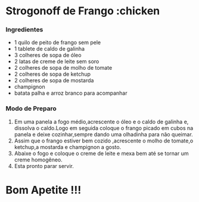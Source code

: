 # Strogonoff de Frango :chicken

### Ingredientes
 - 1 quilo de peito de frango sem pele
 - 1 tablete de caldo de galinha
 - 3 colheres de sopa de óleo
 - 2 latas de creme de leite sem soro
 - 2 colheres de sopa de molho de tomate
 - 2 colheres de sopa de ketchup
 - 2 colheres de sopa de mostarda
 - champignon
 - batata palha e arroz branco para acompanhar

### Modo de Preparo
1. Em uma panela a fogo médio,acrescente o óleo e o caldo de galinha e, dissolva o caldo.Logo em seguida coloque o frango picado em cubos na panela e deixe cozinhar,sempre dando uma olhadinha para não queimar.
2. Assim que o frango estiver bem cozido ,acrescente o molho de tomate,o ketchup,a mostarda e champignon a gosto.
3. Abaixe o fogo e coloque o creme de leite e mexa bem até se tornar um creme homogêneo.
4. Esta pronto parar servir.

# Bom Apetite !!!